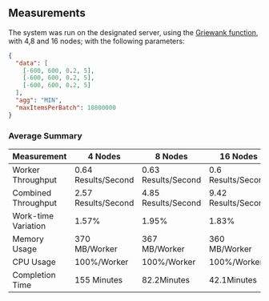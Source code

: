 ## Measurements

The system was run on the designated server, using the [Griewank function](https://www.sfu.ca/~ssurjano/griewank.html), with 4,8 and 16 nodes; with the following parameters:

```json
{
  "data": [
    [-600, 600, 0.2, 5],
    [-600, 600, 0.2, 5],
    [-600, 600, 0.2, 5]
  ],
  "agg": "MIN",
  "maxItemsPerBatch": 10800000
}
```

### Average Summary

| Measurement         | 4 Nodes             | 8 Nodes             | 16 Nodes            |
|---------------------|---------------------|---------------------|---------------------|
| Worker Throughput   | 0.64 Results/Second | 0.63 Results/Second | 0.6 Results/Second  |
| Combined Throughput | 2.57 Results/Second | 4.85 Results/Second | 9.42 Results/Second |
| Work-time Variation | 1.57%               | 1.95%               | 1.83%               |
| Memory Usage        | 370 MB/Worker       | 367 MB/Worker       | 360 MB/Worker       |
| CPU Usage           | 100%/Worker         | 100%/Worker         | 100%/Worker         |
| Completion Time     | 155 Minutes         | 82.2Minutes         | 42.1Minutes         |
